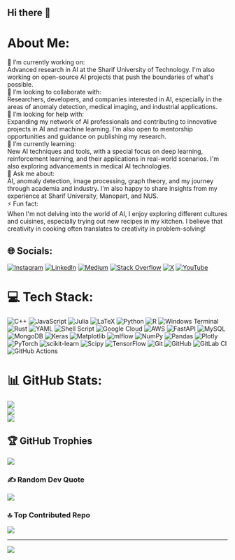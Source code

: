 ## Hi there 👋
# About Me:
🔭 I’m currently working on:<br>Advanced research in AI at the Sharif University of Technology. I'm also working on open-source AI projects that push the boundaries of what's possible.<br><be>
👯 I’m looking to collaborate with:<br>Researchers, developers, and companies interested in AI, especially in the areas of anomaly detection, medical imaging, and industrial applications.<br><be>
🤝 I’m looking for help with:<br>Expanding my network of AI professionals and contributing to innovative projects in AI and machine learning. I'm also open to mentorship opportunities and guidance on publishing my research.<br><be>
🌱 I’m currently learning:<br>New AI techniques and tools, with a special focus on deep learning, reinforcement learning, and their applications in real-world scenarios. I'm also exploring advancements in medical AI technologies.<br><be>
💬 Ask me about:<br>AI, anomaly detection, image processing, graph theory, and my journey through academia and industry. I'm also happy to share insights from my experience at Sharif University, Manopart, and NUS.<br><be>
⚡ Fun fact:<br>When I'm not delving into the world of AI, I enjoy exploring different cultures and cuisines, especially trying out new recipes in my kitchen. I believe that creativity in cooking often translates to creativity in problem-solving!


## 🌐 Socials:
[![Instagram](https://img.shields.io/badge/Instagram-%23E4405F.svg?logo=Instagram&logoColor=white)](https://instagram.com/arashlagzian) [![LinkedIn](https://img.shields.io/badge/LinkedIn-%230077B5.svg?logo=linkedin&logoColor=white)](https://linkedin.com/in/arashlagzian) [![Medium](https://img.shields.io/badge/Medium-12100E?logo=medium&logoColor=white)](https://medium.com/@arashlagzian) [![Stack Overflow](https://img.shields.io/badge/-Stackoverflow-FE7A16?logo=stack-overflow&logoColor=white)](https://stackoverflow.com/users/arashlagzian) [![X](https://img.shields.io/badge/X-black.svg?logo=X&logoColor=white)](https://x.com/arashlagzian94) [![YouTube](https://img.shields.io/badge/YouTube-%23FF0000.svg?logo=YouTube&logoColor=white)](https://youtube.com/@arashlagzian94) 

# 💻 Tech Stack:
![C++](https://img.shields.io/badge/c++-%2300599C.svg?style=for-the-badge&logo=c%2B%2B&logoColor=white) ![JavaScript](https://img.shields.io/badge/javascript-%23323330.svg?style=for-the-badge&logo=javascript&logoColor=%23F7DF1E) ![Julia](https://img.shields.io/badge/-Julia-9558B2?style=for-the-badge&logo=julia&logoColor=white) ![LaTeX](https://img.shields.io/badge/latex-%23008080.svg?style=for-the-badge&logo=latex&logoColor=white) ![Python](https://img.shields.io/badge/python-3670A0?style=for-the-badge&logo=python&logoColor=ffdd54) ![R](https://img.shields.io/badge/r-%23276DC3.svg?style=for-the-badge&logo=r&logoColor=white) ![Windows Terminal](https://img.shields.io/badge/Windows%20Terminal-%234D4D4D.svg?style=for-the-badge&logo=windows-terminal&logoColor=white) ![Rust](https://img.shields.io/badge/rust-%23000000.svg?style=for-the-badge&logo=rust&logoColor=white) ![YAML](https://img.shields.io/badge/yaml-%23ffffff.svg?style=for-the-badge&logo=yaml&logoColor=151515) ![Shell Script](https://img.shields.io/badge/shell_script-%23121011.svg?style=for-the-badge&logo=gnu-bash&logoColor=white) ![Google Cloud](https://img.shields.io/badge/GoogleCloud-%234285F4.svg?style=for-the-badge&logo=google-cloud&logoColor=white) ![AWS](https://img.shields.io/badge/AWS-%23FF9900.svg?style=for-the-badge&logo=amazon-aws&logoColor=white) ![FastAPI](https://img.shields.io/badge/FastAPI-005571?style=for-the-badge&logo=fastapi) ![MySQL](https://img.shields.io/badge/mysql-4479A1.svg?style=for-the-badge&logo=mysql&logoColor=white) ![MongoDB](https://img.shields.io/badge/MongoDB-%234ea94b.svg?style=for-the-badge&logo=mongodb&logoColor=white) ![Keras](https://img.shields.io/badge/Keras-%23D00000.svg?style=for-the-badge&logo=Keras&logoColor=white) ![Matplotlib](https://img.shields.io/badge/Matplotlib-%23ffffff.svg?style=for-the-badge&logo=Matplotlib&logoColor=black) ![mlflow](https://img.shields.io/badge/mlflow-%23d9ead3.svg?style=for-the-badge&logo=numpy&logoColor=blue) ![NumPy](https://img.shields.io/badge/numpy-%23013243.svg?style=for-the-badge&logo=numpy&logoColor=white) ![Pandas](https://img.shields.io/badge/pandas-%23150458.svg?style=for-the-badge&logo=pandas&logoColor=white) ![Plotly](https://img.shields.io/badge/Plotly-%233F4F75.svg?style=for-the-badge&logo=plotly&logoColor=white) ![PyTorch](https://img.shields.io/badge/PyTorch-%23EE4C2C.svg?style=for-the-badge&logo=PyTorch&logoColor=white) ![scikit-learn](https://img.shields.io/badge/scikit--learn-%23F7931E.svg?style=for-the-badge&logo=scikit-learn&logoColor=white) ![Scipy](https://img.shields.io/badge/SciPy-%230C55A5.svg?style=for-the-badge&logo=scipy&logoColor=%white) ![TensorFlow](https://img.shields.io/badge/TensorFlow-%23FF6F00.svg?style=for-the-badge&logo=TensorFlow&logoColor=white) ![Git](https://img.shields.io/badge/git-%23F05033.svg?style=for-the-badge&logo=git&logoColor=white) ![GitHub](https://img.shields.io/badge/github-%23121011.svg?style=for-the-badge&logo=github&logoColor=white) ![GitLab CI](https://img.shields.io/badge/gitlab%20CI-%23181717.svg?style=for-the-badge&logo=gitlab&logoColor=white) ![GitHub Actions](https://img.shields.io/badge/github%20actions-%232671E5.svg?style=for-the-badge&logo=githubactions&logoColor=white)
# 📊 GitHub Stats:
![](https://github-readme-stats.vercel.app/api?username=ARASHLAGZIAN&theme=dark&hide_border=false&include_all_commits=true&count_private=false)<br/>
![](https://github-readme-streak-stats.herokuapp.com/?user=ARASHLAGZIAN&theme=dark&hide_border=false)<br/>
![](https://github-readme-stats.vercel.app/api/top-langs/?username=ARASHLAGZIAN&theme=dark&hide_border=false&include_all_commits=true&count_private=false&layout=compact)

## 🏆 GitHub Trophies
![](https://github-profile-trophy.vercel.app/?username=ARASHLAGZIAN&theme=radical&no-frame=false&no-bg=true&margin-w=4)

### ✍️ Random Dev Quote
![](https://quotes-github-readme.vercel.app/api?type=horizontal&theme=radical)

### 🔝 Top Contributed Repo
![](https://github-contributor-stats.vercel.app/api?username=ARASHLAGZIAN&limit=5&theme=dark&combine_all_yearly_contributions=true)

---
[![](https://visitcount.itsvg.in/api?id=ARASHLAGZIAN&icon=0&color=9)](https://visitcount.itsvg.in)

<!-- Proudly created with GPRM ( https://gprm.itsvg.in ) -->

<!---
ArashLagzian/ArashLagzian is a ✨ special ✨ repository because its `README.md` (this file) appears on your GitHub profile.
You can click the Preview link to take a look at your changes.
--->
